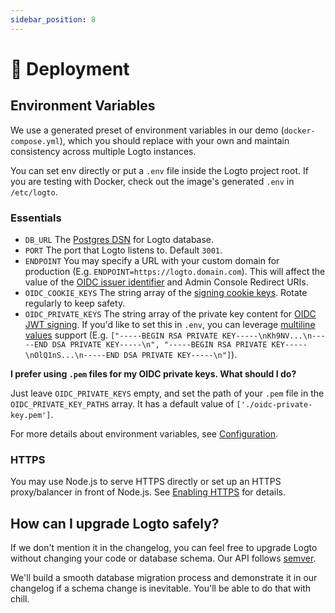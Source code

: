 ```yaml
---
sidebar_position: 8
---
```


# 🚀 Deployment

## Environment Variables

We use a generated preset of environment variables in our demo (`docker-compose.yml`), which you should replace with your own and maintain consistency across multiple Logto instances.

You can set env directly or put a `.env` file inside the Logto project root. If you are testing with Docker, check out the image's generated `.env` in `/etc/logto`.

### Essentials

- `DB_URL` The [Postgres DSN](https://www.postgresql.org/docs/14/libpq-connect.html#id-1.7.3.8.3.6) for Logto database.
- `PORT` The port that Logto listens to. Default `3001`.
- `ENDPOINT` You may specify a URL with your custom domain for production (E.g. `ENDPOINT=https://logto.domain.com`). This will affect the value of the [OIDC issuer identifier](https://openid.net/specs/openid-connect-core-1_0.html#IssuerIdentifier) and Admin Console Redirect URIs.
- `OIDC_COOKIE_KEYS` The string array of the [signing cookie keys](https://github.com/panva/node-oidc-provider/blob/main/docs/README.md#cookieskeys). Rotate regularly to keep safety.
- `OIDC_PRIVATE_KEYS` The string array of the private key content for [OIDC JWT signing](https://openid.net/specs/openid-connect-core-1_0.html#Signing). If you'd like to set this in `.env`, you can leverage [multiline values](https://github.com/motdotla/dotenv#multiline-values) support (E.g. `["-----BEGIN RSA PRIVATE KEY-----\nKh9NV...\n-----END DSA PRIVATE KEY-----\n", "-----BEGIN RSA PRIVATE KEY-----\nOlQ1nS...\n-----END DSA PRIVATE KEY-----\n"]`).

**I prefer using `.pem` files for my OIDC private keys. What should I do?**

Just leave `OIDC_PRIVATE_KEYS` empty, and set the path of your `.pem` file in the `OIDC_PRIVATE_KEY_PATHS` array. It has a default value of `['./oidc-private-key.pem']`.

For more details about environment variables, see [Configuration](../../references/core/configuration.md).

### HTTPS

You may use Node.js to serve HTTPS directly or set up an HTTPS proxy/balancer in front of Node.js. See [Enabling HTTPS](../../references/core/configuration.md#enabling-https) for details.

## How can I upgrade Logto safely?

If we don't mention it in the changelog, you can feel free to upgrade Logto without changing your code or database schema. Our API follows [semver](https://semver.org/).

We'll build a smooth database migration process and demonstrate it in our changelog if a schema change is inevitable. You'll be able to do that with chill.
